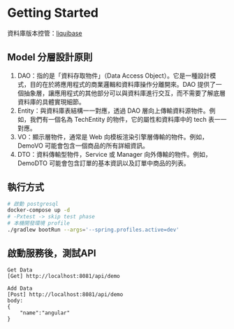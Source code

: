 # Getting Started

資料庫版本控管：[liquibase](https://blog.samzhu.dev/2021/06/10/Use-Liquibase-to-Safely-Evolve-Your-Database-Schema/)
## Model 分層設計原則
1. DAO：指的是「資料存取物件」（Data Access Object）。它是一種設計模式，目的在於將應用程式的商業邏輯和資料庫操作分離開來。DAO 提供了一個抽象層，讓應用程式的其他部分可以與資料庫進行交互，而不需要了解底層資料庫的具體實現細節。
2. Entity：與資料庫表結構一一對應，透過 DAO 層向上傳輸資料源物件。例如，我們有一個名為 TechEntity 的物件，它的屬性和資料庫中的 tech 表一一對應。
3. VO：顯示層物件，通常是 Web 向模板渲染引擎層傳輸的物件。例如，DemoVO 可能會包含一個商品的所有詳細資訊。
4. DTO：資料傳輸型物件，Service 或 Manager 向外傳輸的物件。例如，DemoDTO 可能會包含訂單的基本資訊以及訂單中商品的列表。

## 執行方式

```sh
# 啟動 postgresql 
docker-compose up -d
# -Pxtest -> skip test phase
# 本機開發環境 profile
./gradlew bootRun --args='--spring.profiles.active=dev'
```

## 啟動服務後，測試API

```
Get Data
[Get] http://localhost:8081/api/demo

Add Data
[Post] http://localhost:8081/api/demo
body:
{
    "name":"angular"
}
```

